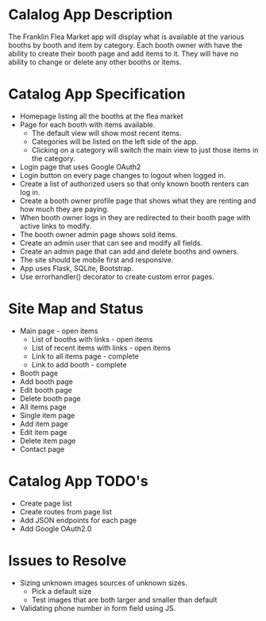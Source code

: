 # Calalog App Description
The Franklin Flea Market app will display what is available at the various booths by booth and item by category.  Each booth owner with have the ability to create their booth page and add items to it.  They will have no ability to change or delete any other booths or items.

# Catalog App Specification
* Homepage listing all the booths at the flea market
* Page for each booth with items available.
  * The default view will show most recent items.
  * Categories will be listed on the left side of the app.
  * Clicking on a category will switch the main view to just those items in the category.
* Login page that uses Google OAuth2
* Login button on every page changes to logout when logged in.
* Create a list of authorized users so that only known booth renters can log in.
* Create a booth owner profile page that shows what they are renting and how much they are paying.
* When booth owner logs in they are redirected to their booth page with active links to modify.
* The booth owner admin page shows sold items.
* Create an admin user that can see and modify all fields.
* Create an admin page that can add and delete booths and owners.
* The site should be mobile first and responsive.
* App uses Flask, SQLite, Bootstrap.
* Use errorhandler() decorator to create custom error pages.

# Site Map and Status
* Main page - open items
  * List of booths with links       - open items
  * List of recent items with links - open items
  * Link to all items page          - complete
  * Link to add booth               - complete
* Booth page
* Add booth page
* Edit booth page
* Delete booth page
* All items page
* Single item page
* Add item page
* Edit item page
* Delete item page
* Contact page

# Catalog App TODO's
* Create page list
* Create routes from page list
* Add JSON endpoints for each page
* Add Google OAuth2.0

# Issues to Resolve
* Sizing unknown images sources of unknown sizes.
  * Pick a default size
  * Test images that are both larger and smaller than default
* Validating phone number in form field using JS.
